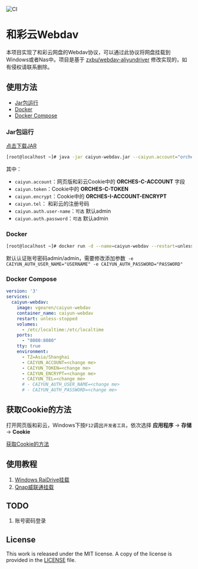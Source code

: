 ![CI](https://github.com/vgearen/webdav-caiyun/actions/workflows/CI.yml/badge.svg)

# 和彩云Webdav

本项目实现了和彩云网盘的Webdav协议，可以通过此协议将网盘挂载到Windows或者Nas中。项目是基于 [zxbu/webdav-aliyundriver](https://github.com/zxbu/webdav-aliyundriver) 修改实现的，如有侵权请联系删除。



## 使用方法

- [Jar包运行](#jar包运行)
- [Docker](#Docker)
- [Docker Compose](#Docker-Compose)



### Jar包运行
[点击下载JAR](https://github.com/VGEAREN/webdav-caiyun/releases/download/v1.0.0/caiyun-webdav.jar)
```bash
[root@localhost ~]# java -jar caiyun-webdav.jar --caiyun.account="orches-c-account" --caiyun.token="orches-c-token" --caiyun.encrypt="orches-i-account-encrypt" --caiyun.tel="user telnum"
```

其中：

- `caiyun.account`：网页版和彩云Cookie中的 **ORCHES-C-ACCOUNT** 字段
- `caiyun.token`：Cookie中的 **ORCHES-C-TOKEN** 
- `caiyun.encrypt`：Cookie中的 **ORCHES-I-ACCOUNT-ENCRYPT** 
- `caiyun.tel`： 和彩云的注册号码
- `caiyun.auth.user-name`：`可选` 默认admin
- `caiyun.auth.password`：`可选` 默认admin


### Docker

```bash
[root@localhost ~]# docker run -d --name=caiyun-webdav --restart=unless-stopped -p 8080:8080  -v /etc/localtime:/etc/localtime -e TZ="Asia/Shanghai" -e JAVA_OPTS="-Xmx512m" -e CAIYUN_ACCOUNT="ORCHES-C-ACCOUNT" -e CAIYUN_TOKEN="ORCHES-C-TOKEN" -e CAIYUN_ENCRYPT="ORCHES-I-ACCOUNT-ENCRYPT" -e CAIYUN_TEL="YOUR PHONE" vgearen/caiyun-webdav
```

默认认证账号密码admin/admin，需要修改添加参数` -e CAIYUN_AUTH_USER_NAME="USERNAME" -e CAIYUN_AUTH_PASSWORD="PASSWORD"` 

### Docker Compose

```yaml
version: '3'
services:
  caiyun-webdav:
    image: vgearen/caiyun-webdav
    container_name: caiyun-webdav
    restart: unless-stopped
    volumes:
      - /etc/localtime:/etc/localtime
    ports:
      - "8080:8080"
    tty: true
    environment:
      - TZ=Asia/Shanghai
      - CAIYUN_ACCOUNT=<change me>
      - CAIYUN_TOKEN=<change me>
      - CAIYUN_ENCRYPT=<change me>
      - CAIYUN_TEL=<change me>
      # - CAIYUN_AUTH_USER_NAME=<change me>
      # - CAIYUN_AUTH_PASSWORD=<change me>

```

## 获取Cookie的方法
打开网页版和彩云，Windows下按`F12`调出`开发者工具`，依次选择 **应用程序** -> **存储** -> **Cookie**   

[获取Cookie的方法](https://github.com/VGEAREN/webdav-caiyun/wiki/Cookie%E8%8E%B7%E5%8F%96)

## 使用教程

1. [Windows RaiDrive挂载]()
2. [Qnap威联通挂载](https://github.com/VGEAREN/webdav-caiyun/wiki/Qnap%E5%A8%81%E8%81%94%E9%80%9A%E6%8C%82%E8%BD%BD%E5%92%8C%E5%BD%A9%E4%BA%91)



## TODO

1. 账号密码登录





## License
This work is released under the MIT license. A copy of the license is provided in the [LICENSE](./LICENSE) file.
